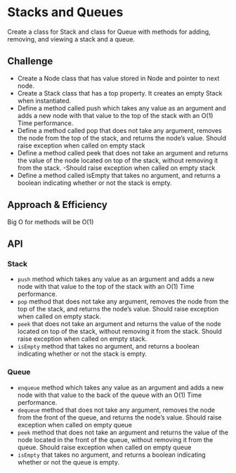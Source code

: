 # Stacks and Queues
<!-- Short summary or background information -->
Create a class for Stack and class for Queue with methods for adding, removing, and viewing a stack and a queue.


## Challenge
<!-- Description of the challenge -->
- Create a Node class that has value stored in Node and pointer to next node.
- Create a Stack class that has a top property. It creates an empty Stack when instantiated.
- Define a method called push which takes any value as an argument and adds a new node with that value to the top of the stack with an O(1) Time performance.
- Define a method called pop that does not take any argument, removes the node from the top of the stack, and returns the node’s value.
Should raise exception when called on empty stack
- Define a method called peek that does not take an argument and returns the value of the node located on top of the stack, without removing it from the stack.
-Should raise exception when called on empty stack
- Define a method called isEmpty that takes no argument, and returns a boolean indicating whether or not the stack is empty.



## Approach & Efficiency
<!-- What approach did you take? Why? What is the Big O space/time for this approach? -->
Big O for methods will be O(1)


## API
<!-- Description of each method publicly available to your Stack and Queue-->
### Stack
- `push` method which takes any value as an argument and adds a new node with that value to the top of the stack with an O(1) Time performance.
- `pop` method that does not take any argument, removes the node from the top of the stack, and returns the node’s value.
Should raise exception when called on empty stack.
- `peek` that does not take an argument and returns the value of the node located on top of the stack, without removing it from the stack.
Should raise exception when called on empty stack.
- `isEmpty` method that takes no argument, and returns a boolean indicating whether or not the stack is empty.

### Queue
- `enqueue` method which takes any value as an argument and adds a new node with that value to the back of the queue with an O(1) Time performance.
- `dequeue` method that does not take any argument, removes the node from the front of the queue, and returns the node’s value.
Should raise exception when called on empty queue
- `peek` method that does not take an argument and returns the value of the node located in the front of the queue, without removing it from the queue.
Should raise exception when called on empty queue
- `isEmpty` that takes no argument, and returns a boolean indicating whether or not the queue is empty.
